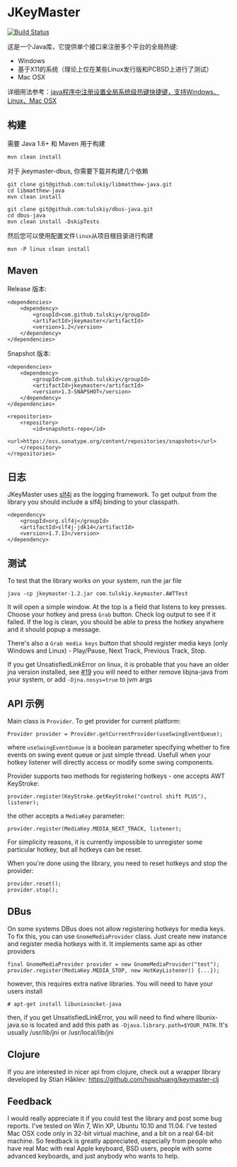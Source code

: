 JKeyMaster
==========
[![Build Status](https://travis-ci.org/tulskiy/jkeymaster.svg?branch=master)](https://travis-ci.org/tulskiy/jkeymaster)

这是一个Java库，它提供单个接口来注册多个平台的全局热键:

  * Windows
  * 基于X11的系统（理论上仅在某些Linux发行版和PCBSD上进行了测试）
  * Mac OSX

详细用法参考：[java程序中注册设置全局系统级热键快捷键，支持Windows、Linux、Mac OSX](https://www.ivu4e.com/blog/lang/2020-06-20/483.html)

构建
--------

需要 Java 1.6+ 和 Maven 用于构建

    mvn clean install
    
对于 jkeymaster-dbus, 你需要下载并构建几个依赖

    git clone git@github.com:tulskiy/libmatthew-java.git
    cd libmatthew-java
    mvn clean install

    git clone git@github.com:tulskiy/dbus-java.git
    cd dbus-java
    mvn clean install -DskipTests
    
然后您可以使用配置文件`linux`从项目根目录进行构建
    
    mvn -P linux clean install 

Maven
-----

Release 版本:
    
    <dependencies>
        <dependency>
            <groupId>com.github.tulskiy</groupId>
            <artifactId>jkeymaster</artifactId>
            <version>1.2</version>
        </dependency>
    </dependencies>
    
Snapshot 版本:
    
    <dependencies>
        <dependency>
            <groupId>com.github.tulskiy</groupId>
            <artifactId>jkeymaster</artifactId>
            <version>1.3-SNAPSHOT</version>
        </dependency>
    </dependencies>
    
    <repositories>
        <repository>
            <id>snapshots-repo</id>
            <url>https://oss.sonatype.org/content/repositories/snapshots</url>
        </repository>
    </repositories>

日志
-------

JKeyMaster uses [slf4j](https://github.com/qos-ch/slf4j) as the logging framework. To get output from the library you
should include a slf4j binding to your classpath.

    <dependency>
        <groupId>org.slf4j</groupId>
        <artifactId>slf4j-jdk14</artifactId>
        <version>1.7.13</version>
    </dependency>

测试
-------

To test that the library works on your system, run the jar file

    java -cp jkeymaster-1.2.jar com.tulskiy.keymaster.AWTTest

It will open a simple window. At the top is a field that listens to key presses.
Choose your hotkey and press `Grab` button. Check log output to see if it failed.
If the log is clean, you should be able to press the hotkey anywhere and it should
popup a message.

There's also a `Grab media keys` button that should register media keys
(only Windows and Linux) - Play/Pause, Next Track, Previous Track, Stop.

If you get UnsatisfiedLinkError on linux, it is probable that you have an older jna version installed, see [#19](https://github.com/tulskiy/jkeymaster/issues/19)
you will need to either remove libjna-java from your system, or add `-Djna.nosys=true` to jvm args

API 示例
-----------

Main class is `Provider`. To get provider for current platform:

    Provider provider = Provider.getCurrentProvider(useSwingEventQueue);
    
where `useSwingEventQueue` is a boolean parameter specifying whether to fire events
on swing event queue or just simple thread. Usefull when your hotkey listener will 
directly access or modify some swing components.

Provider supports two methods for registering hotkeys - one accepts AWT KeyStroke:

    provider.register(KeyStroke.getKeyStroke("control shift PLUS"), listener);

the other accepts a `MediaKey` parameter:

    provider.register(MediaKey.MEDIA_NEXT_TRACK, listener);

For simplicity reasons, it is currently impossible to unregister some particular
hotkey, but all hotkeys can be reset.

When you're done using the library, you need to reset hotkeys and stop the provider:

    provider.reset();
    provider.stop();
    
DBus
----

On some systems DBus does not allow registering hotkeys for media keys. To fix this, you can use
`GnomeMediaProvider` class. Just create new instance and register media hotkeys with it. It implements same api as
other providers

    final GnomeMediaProvider provider = new GnomeMediaProvider("test");
    provider.register(MediaKey.MEDIA_STOP, new HotKeyListener() {...});
    
however, this requires extra native libraries. You will need to have your users install

    # apt-get install libunixsocket-java
     
then, if you get UnsatisfiedLinkError, you will need to find where libunix-java.so is located and add this path as 
`-Djava.library.path=$YOUR_PATH`. It's usually /usr/lib/jni or /usr/local/lib/jni
    
Clojure
-------

If you are interested in nicer api from clojure, check out a wrapper library 
developed by Stian Håklev: https://github.com/houshuang/keymaster-clj

Feedback
--------

I would really appreciate it if you could test the library and post some bug reports.
I've tested on Win 7, Win XP, Ubuntu 10.10 and 11.04. I've tested Mac OSX code
only in 32-bit virtual machine, and a bit on a real 64-bit machine. So feedback is greatly
appreciated, especially from people who have real Mac with real Apple keyboard,
BSD users, people with some advanced keyboards, and just anybody who wants to help.
